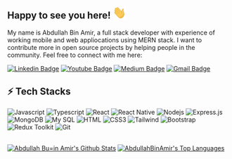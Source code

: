 ## Happy to see you here! <img src="https://raw.githubusercontent.com/AbdullahBinAmir/AbdullahBinAmir/master/wave.gif" width="30">

My name is Abdullah Bin Amir, a full stack developer with experience of working mobile and web appliocations using MERN stack. I want to contribute more in open source projects by helping people in the community. Feel free to connect with me here:

[![Linkedin Badge](https://img.shields.io/badge/-AbdullahBinAmir-blue?style=flat-square&logo=Linkedin&logoColor=white&link=https://www.linkedin.com/in/abdullah-bin-amir-085182197/)](https://www.linkedin.com/in/abdullah-bin-amir-085182197/)
[![Youtube Badge](https://img.shields.io/badge/-AbdullahBinAmir-darkred?style=flat-square&logo=youtube&logoColor=white&link=https://www.youtube.com/c/)](https://www.youtube.com/c/)
[![Medium Badge](https://img.shields.io/badge/-@Abdullah-03a57a?style=flat-square&labelColor=000000&logo=Medium&link=https://medium.com//)](https://medium.com/)
[![Gmail Badge](https://img.shields.io/badge/-rajaabdullah678901@gmail.com-c14438?style=flat-square&logo=Gmail&logoColor=white&link=mailto:rajaabdullah678901@gmail.com)](mailto:rajaabdullah678901@gmail.com)

## ⚡ Tech Stacks

![Javascript](https://img.shields.io/badge/Javascript-F0DB4F?style=for-the-badge&labelColor=black&logo=javascript&logoColor=F0DB4F)
![Typescript](https://img.shields.io/badge/Typescript-007acc?style=for-the-badge&labelColor=black&logo=typescript&logoColor=007acc)
![React](https://img.shields.io/badge/-React-61DBFB?style=for-the-badge&labelColor=black&logo=react&logoColor=61DBFB)
![React Native](https://img.shields.io/badge/React_Native-20232A?style=for-the-badge&logo=react&logoColor=61DAFB)
![Nodejs](https://img.shields.io/badge/Nodejs-3C873A?style=for-the-badge&labelColor=black&logo=node.js&logoColor=3C873A)
![Express.js](https://img.shields.io/badge/Express.js-000000?style=for-the-badge&logo=express&logoColor=white)
![MongoDB](https://img.shields.io/badge/MongoDB-4EA94B?style=for-the-badge&logo=mongodb&logoColor=white)
![My SQL](https://img.shields.io/badge/MYSQL-blue?style=for-the-badge&logo=mysql&logoColor=white)
![HTML](https://img.shields.io/badge/HTML5-E34F26?style=for-the-badge&logo=html5&logoColor=white)
![CSS3](https://img.shields.io/badge/CSS3-1572B6?style=for-the-badge&logo=css3&logoColor=white)
![Tailwind](https://img.shields.io/badge/Tailwind_CSS-092749?style=for-the-badge&logo=tailwindcss&logoColor=06B6D4&labelColor=000000)
![Bootstrap](https://img.shields.io/badge/Bootstrap-563D7C?style=for-the-badge&logo=bootstrap&logoColor=white)
![Redux Toolkit](https://img.shields.io/badge/Redux-593D88?style=for-the-badge&logo=redux&logoColor=white)
![Git](https://img.shields.io/badge/Git-F05032?style=for-the-badge&logo=git&logoColor=white)

<br/>

<a> 
    <a href="https://github.com/AbdullahBinAmir"><img alt="Abdullah Bu=in Amir's Github Stats" src="https://denvercoder1-github-readme-stats.vercel.app/api?username=AbdullahBinAmir&show_icons=true&count_private=true&theme=react&border_color=7F3FBF&bg_color=0D1117&title_color=F85D7F&icon_color=F8D866" height="192px" width="49.5%"/></a>
  <a href="https://github.com/AbdullahBinAmir"><img alt="AbdullahBinAmir's Top Languages" src="https://denvercoder1-github-readme-stats.vercel.app/api/top-langs/?username=AbdullahBinAmir&langs_count=8&layout=compact&theme=react&border_color=7F3FBF&bg_color=0D1117&title_color=F85D7F&icon_color=F8D866" height="192px" width="49.5%"/></a>
  <br/>
</a>

<!---
AbdullahBinAmir/AbdullahBinAmir is a ✨ special ✨ repository because its `README.md` (this file) appears on your GitHub profile.
You can click the Preview link to take a look at your changes.
--->
